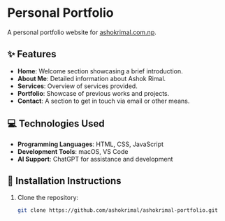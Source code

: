 # Personal Portfolio

A personal portfolio website for [ashokrimal.com.np](https://ashokrimal.com.np).

## ✨ Features

- **Home**: Welcome section showcasing a brief introduction.
- **About Me**: Detailed information about Ashok Rimal.
- **Services**: Overview of services provided.
- **Portfolio**: Showcase of previous works and projects.
- **Contact**: A section to get in touch via email or other means.

## 💻 Technologies Used

- **Programming Languages**: HTML, CSS, JavaScript
- **Development Tools**: macOS, VS Code
- **AI Support**: ChatGPT for assistance and development

## 🚀 Installation Instructions

1. Clone the repository:
   ```bash
   git clone https://github.com/ashokrimal/ashokrimal-portfolio.git
